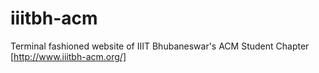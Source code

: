 iiitbh-acm
==========

Terminal fashioned website of IIIT Bhubaneswar's ACM Student Chapter [http://www.iiitbh-acm.org/]
